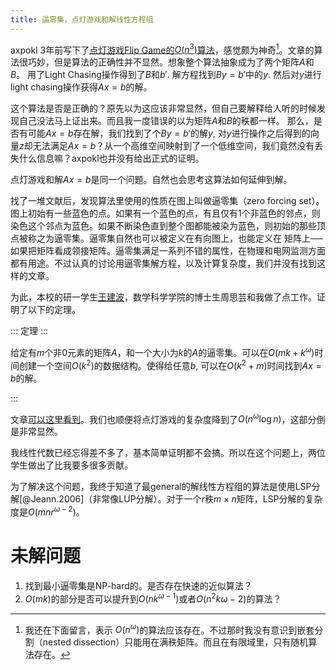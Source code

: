 ```yaml
---
title: 逼零集，点灯游戏和解线性方程组
---
```


axpokl 3年前写下了[点灯游戏Flip Game的$O(n^3)$算法](https://zhuanlan.zhihu.com/p/53646257)，感觉颇为神奇[^1]。文章的算法很巧妙，但是算法的正确性并不显然。想象整个算法抽象成为了两个矩阵$A$和$B$。 用了Light Chasing操作得到了$B$和$b'$. 解方程找到$By=b'$中的$y$. 然后对$y$进行light chasing操作获得$Ax=b$的解。

这个算法是否是正确的？原先以为这应该非常显然，但自己要解释给人听的时候发现自己没法马上证出来。而且我一度错误的以为矩阵$A$和$B$的秩都一样。 那么，是否有可能$Ax=b$存在解，我们找到了个$By=b'$的解$y$, 对$y$进行操作之后得到的向量$z$却无法满足$Ax=b$？从一个高维空间映射到了一个低维空间，我们竟然没有丢失什么信息嘛？axpokl也并没有给出正式的证明。

点灯游戏和解$Ax=b$是同一个问题。自然也会思考这算法如何延伸到解。

找了一堆文献后，发现算法里使用的性质在图上叫做逼零集（zero forcing set）。图上初始有一些蓝色的点。如果有一个蓝色的点，有且仅有1个非蓝色的邻点，则染色这个邻点为蓝色。如果不断染色直到整个图都能被染为蓝色，则初始的那些顶点被称之为逼零集。逼零集自然也可以被定义在有向图上，也能定义在  矩阵上──如果把矩阵看成领接矩阵。逼零集满足一系列不错的属性，在物理和电网监测方面都有用途。不过认真的讨论用逼零集解方程，以及计算复杂度，我们并没有找到这样的文章。

为此，本校的研一学生[王建波](https://wangchienbo.github.io/)，数学科学学院的博士生周思芸和我做了点工作。证明了以下的定理。

::: 定理 :::

给定有$m$个非$0$元素的矩阵$A$，和一个大小为$k$的$A$的逼零集。可以在$O(mk+k^\omega)$时间创建一个空间$O(k^2)$的数据结构。使得给任意$b$, 可以在$O(k^2+m)$时间找到$Ax=b$的解。

:::

文章[可以这里看到](https://chaoxu.prof/files/papers/zeroforcing.pdf)。我们也顺便将点灯游戏的复杂度降到了$O(n^{\omega}\log n)$，这部分倒是非常显然。

我线性代数已经忘得差不多了，基本简单证明都不会搞。所以在这个问题上，两位学生做出了比我要多很多贡献。

为了解决这个问题，我终于知道了最general的解线性方程组的算法是使用LSP分解[@Jeann.2006]（非常像LUP分解）。对于一个$r$秩$m\times n$矩阵，LSP分解的复杂度是$O(mnr^{\omega-2})$。

# 未解问题

1. 找到最小逼零集是NP-hard的。是否存在快速的近似算法？
2. $O(mk)$的部分是否可以提升到$O(nk^{\omega-1})$或者$O(n^2k{\omega-2})$的算法？

[^1]: 我还在下面留言，表示 $O(n^\omega)$的算法应该存在。不过那时我没有意识到嵌套分割（nested dissection）只能用在满秩矩阵。而且在有限域里，只有随机算法存在。
